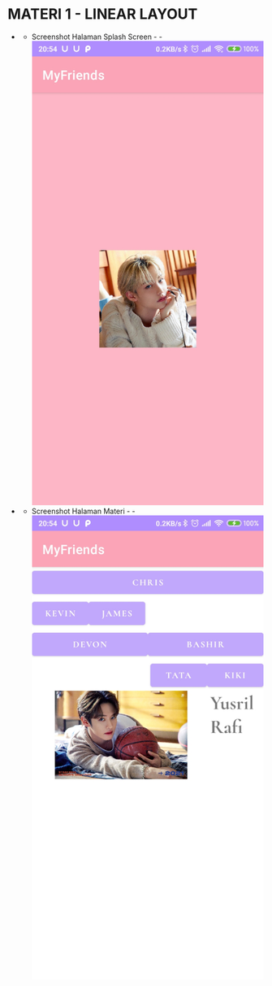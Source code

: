 # MATERI 1 - LINEAR LAYOUT

- - Screenshot Halaman Splash Screen - -
![Alt Text](https://github.com/christianykyo/Materi1_LinearLayout/blob/master/1.1%20Splash.jpg)

- - Screenshot Halaman Materi - -
![Alt Text](https://github.com/christianykyo/Materi1_LinearLayout/blob/master/1.2%20Materi.jpg)
